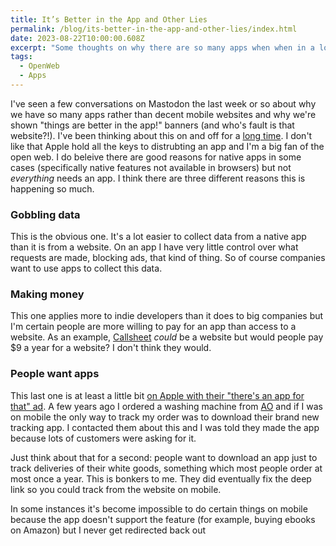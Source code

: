 ```yaml
---
title: It’s Better in the App and Other Lies
permalink: /blog/its-better-in-the-app-and-other-lies/index.html
date: 2023-08-22T10:00:00.608Z
excerpt: "Some thoughts on why there are so many apps when when in a lot of cases a good old website will do"
tags:
  - OpenWeb
  - Apps
---
```


I've seen a few conversations on Mastodon the last week or so about why we have so many apps rather than decent mobile websites and why we're shown "things are better in the app!" banners (and who's fault is that website?!). I've been thinking about this on and off for a [long time](https://social.lol/@robb/110588163612894889). I don't like that Apple hold all the keys to distrubting an app and I'm a big fan of the open web. I do beleive there are good reasons for native apps in some cases (specifically native features not available in browsers) but not _everything_ needs an app. I think there are three different reasons this is happening so much.

### Gobbling data

This is the obvious one. It's a lot easier to collect data from a native app than it is from a website. On an app I have very little control over what requests are made, blocking ads, that kind of thing. So of course companies want to use apps to collect this data.

### Making money

This one applies more to indie developers than it does to big companies but I'm certain people are more willing to pay for an app than access to a website. As an example, [Callsheet](https://www.caseyliss.com/2023/8/7/callsheet) _could_ be a website but would people pay $9 a year for a website? I don't think they would.

### People want apps

This last one is at least a little bit [on Apple with their "there's an app for that" ad](https://www.youtube.com/watch?v=szrsfeyLzyg). A few years ago I ordered a washing machine from [AO](https://ao.com) and if I was on mobile the only way to track my order was to download their brand new tracking app. I contacted them about this and I was told they made the app because lots of customers were asking for it.

Just think about that for a second: people want to download an app just to track deliveries of their white goods, something which most people order at most once a year. This is bonkers to me. They did eventually fix the deep link so you could track from the website on mobile.

In some instances it's become impossible to do certain things on mobile because the app doesn't support the feature (for example, buying ebooks on Amazon) but I never get redirected back out
